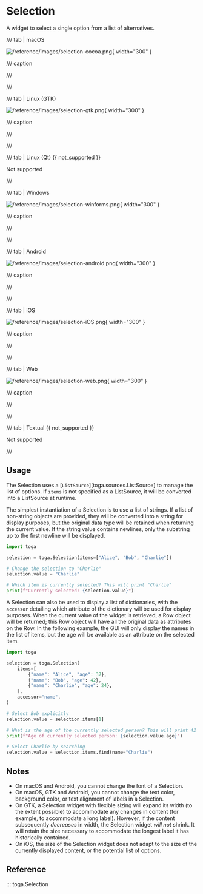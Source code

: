 # Selection

A widget to select a single option from a list of alternatives.

/// tab | macOS

![/reference/images/selection-cocoa.png](/reference/images/selection-cocoa.png){ width="300" }

/// caption

///

<!-- TODO: Update alt text -->

///

/// tab | Linux (GTK)

![/reference/images/selection-gtk.png](/reference/images/selection-gtk.png){ width="300" }

/// caption

///

<!-- TODO: Update alt text -->

///

/// tab | Linux (Qt) {{ not_supported }}

Not supported

///

/// tab | Windows

![/reference/images/selection-winforms.png](/reference/images/selection-winforms.png){ width="300" }

/// caption

///

<!-- TODO: Update alt text -->

///

/// tab | Android

![/reference/images/selection-android.png](/reference/images/selection-android.png){ width="300" }

/// caption

///

<!-- TODO: Update alt text -->

///

/// tab | iOS

![/reference/images/selection-iOS.png](/reference/images/selection-iOS.png){ width="300" }

/// caption

///

<!-- TODO: Update alt text -->

///

/// tab | Web

![/reference/images/selection-web.png](/reference/images/selection-web.png){ width="300" }

/// caption

///

<!-- TODO: Update alt text -->

///

/// tab | Textual {{ not_supported }}

Not supported

///

## Usage

The Selection uses a [`ListSource`][toga.sources.ListSource] to manage the list of options. If `items` is not specified as a ListSource, it will be converted into a ListSource at runtime.

The simplest instantiation of a Selection is to use a list of strings. If a list of non-string objects are provided, they will be converted into a string for display purposes, but the original data type will be retained when returning the current value. If the string value contains newlines, only the substring up to the first newline will be displayed.

```python
import toga

selection = toga.Selection(items=["Alice", "Bob", "Charlie"])

# Change the selection to "Charlie"
selection.value = "Charlie"

# Which item is currently selected? This will print "Charlie"
print(f"Currently selected: {selection.value}")
```

A Selection can also be used to display a list of dictionaries, with the `accessor` detailing which attribute of the dictionary will be used for display purposes. When the current value of the widget is retrieved, a Row object will be returned; this Row object will have all the original data as attributes on the Row. In the following example, the GUI will only display the names in the list of items, but the age will be available as an attribute on the selected item.

```python
import toga

selection = toga.Selection(
    items=[
        {"name": "Alice", "age": 37},
        {"name": "Bob", "age": 42},
        {"name": "Charlie", "age": 24},
    ],
    accessor="name",
)

# Select Bob explicitly
selection.value = selection.items[1]

# What is the age of the currently selected person? This will print 42
print(f"Age of currently selected person: {selection.value.age}")

# Select Charlie by searching
selection.value = selection.items.find(name="Charlie")
```

## Notes

- On macOS and Android, you cannot change the font of a Selection.
- On macOS, GTK and Android, you cannot change the text color, background color, or text alignment of labels in a Selection.
- On GTK, a Selection widget with flexible sizing will expand its width (to the extent possible) to accommodate any changes in content (for example, to accommodate a long label). However, if the content subsequently *decreases* in width, the Selection widget *will not* shrink. It will retain the size necessary to accommodate the longest label it has historically contained.
- On iOS, the size of the Selection widget does not adapt to the size of the currently displayed content, or the potential list of options.

## Reference

::: toga.Selection
